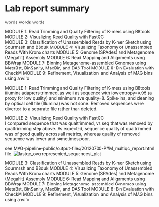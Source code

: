 # Lab report summary

words words words

MODULE 1: Read Trimming and Quality Filtering of K-mers using BBtools
MODULE 2: Visualizing Read Quality with FastQC  
MODULE 3: Classification of Unassembled Reads by K-mer Sketch using Sourmash and BBduk
MODULE 4: Visualizing Taxonomy of Unassembled Reads With Krona charts
MODULE 5: Genome (SPAdes) and Metagenome (Megahit) Assembly
MODULE 6: Read Mapping and Alignments using BBWrap
MODULE 7: Binning Metagenome-assembled Genomes using MetaBat, BinSanity, MaxBin, and DAS Tool
MODULE 8: Bin Evaluation with CheckM
MODULE 9: Refinement, Visualization, and Analysis of MAG bins using anvi'o 

MODULE 1: Read Trimming and Quality Filtering of K-mers using BBtools
Illumina adapters trimmed, as well as sequence with low entropy=0.95 (a proxy for low quality) and minimum ave quality=8.
Spike-ins, and cleaning by optical cell tile (Illumina) was not done. 
Removed sequences were diverted to a separate file rather than deleted. 

MODULE 2: Visualizing Read Quality with FastQC  
 I compared sequence that was qualtrimmed, vs seq that was removed by qualtrimming step above.
 As expected, sequence quality of qualtrimmed was of good quality across all metrics, 
 whereas quality of removed sequence was lower and sometimes poor. 

 see MAG-pipeline-public/output-files/20120700-P#M_multiqc_report.html file. 
![fastqc_overrepresented_sequencesi_plot](https://github.com/user-attachments/assets/2314036b-6734-4c5a-a3ef-2d2686b01093)


 
MODULE 3: Classification of Unassembled Reads by K-mer Sketch using Sourmash and BBduk
MODULE 4: Visualizing Taxonomy of Unassembled Reads With Krona charts
MODULE 5: Genome (SPAdes) and Metagenome (Megahit) Assembly
MODULE 6: Read Mapping and Alignments using BBWrap
MODULE 7: Binning Metagenome-assembled Genomes using MetaBat, BinSanity, MaxBin, and DAS Tool
MODULE 8: Bin Evaluation with CheckM
MODULE 9: Refinement, Visualization, and Analysis of MAG bins using anvi'o 
